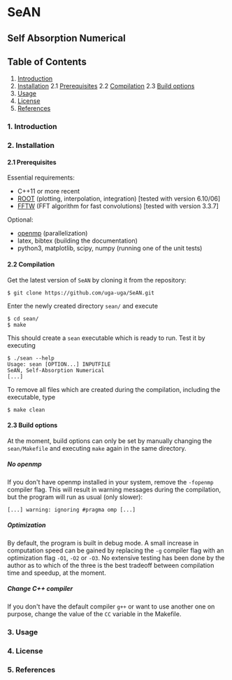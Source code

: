 # SeAN
## Self Absorption Numerical

## Table of Contents

1. [Introduction](#introduction)
2. [Installation](#installation)
	2.1 [Prerequisites](#prerequisites)
	2.2 [Compilation](#compilation)
	2.3 [Build options](build_options)
3. [Usage](#usage)
4. [License](#license)
5. [References](#references)

### 1. Introduction <a name="introduction"></a>

### 2. Installation <a name="installation"></a>

#### 2.1 Prerequisites <a name="prerequisites"></a>

Essential requirements:

* C++11 or more recent
* [ROOT](https://root.cern.ch/) (plotting, interpolation, integration) [tested with version 6.10/06]
* [FFTW](http://www.fftw.org/) (FFT algorithm for fast convolutions) [tested with version 3.3.7]

Optional:

* [openmp](http://www.openmp.org/) (parallelization)
* latex, bibtex (building the documentation)
* python3, matplotlib, scipy, numpy (running one of the unit tests)

#### 2.2 Compilation <a name="compilation"></a>

Get the latest version of `SeAN` by cloning it from the repository:

```
$ git clone https://github.com/uga-uga/SeAN.git
```

Enter the newly created directory `sean/` and execute

```
$ cd sean/
$ make
```

This should create a `sean` executable which is ready to run. Test it by executing 

```
$ ./sean --help
Usage: sean [OPTION...] INPUTFILE
SeAN, Self-Absorption Numerical
[...]
```

To remove all files which are created during the compilation, including the executable, type

```
$ make clean
```

#### 2.3 Build options <a name="build_options"></a>

At the moment, build options can only be set by manually changing the `sean/Makefile` and executing `make` again in the same directory.

##### No openmp

If you don't have openmp installed in your system, remove the `-fopenmp` compiler flag. This will result in warning messages during the compilation, but the program will run as usual (only slower):

```
[...] warning: ignoring #pragma omp [...]
```

##### Optimization

By default, the program is built in debug mode. A small increase in computation speed can be gained by replacing the `-g` compiler flag with an optimization flag `-O1`, `-O2` or `-O3`. No extensive testing has been done by the author as to which of the three is the best tradeoff between compilation time and speedup, at the moment.

##### Change C++ compiler

If you don't have the default compiler `g++` or want to use another one on purpose, change the value of the `CC` variable in the Makefile.

### 3. Usage <a name="usage"></a>

### 4. License <a name="license"></a>

### 5. References <a name="references"></a>
